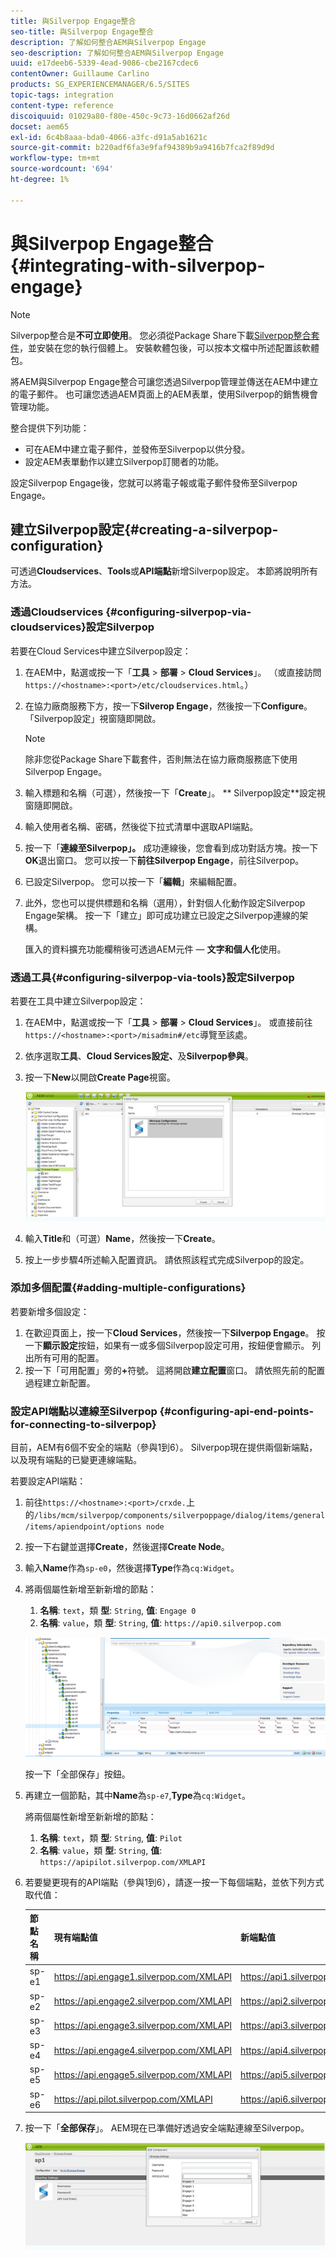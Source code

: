 ```yaml
---
title: 與Silverpop Engage整合
seo-title: 與Silverpop Engage整合
description: 了解如何整合AEM與Silverpop Engage
seo-description: 了解如何整合AEM與Silverpop Engage
uuid: e17deeb6-5339-4ead-9086-cbe2167cdec6
contentOwner: Guillaume Carlino
products: SG_EXPERIENCEMANAGER/6.5/SITES
topic-tags: integration
content-type: reference
discoiquuid: 01029a80-f80e-450c-9c73-16d0662af26d
docset: aem65
exl-id: 6c4b8aaa-bda0-4066-a3fc-d91a5ab1621c
source-git-commit: b220adf6fa3e9faf94389b9a9416b7fca2f89d9d
workflow-type: tm+mt
source-wordcount: '694'
ht-degree: 1%

---
```


# 與Silverpop Engage整合{#integrating-with-silverpop-engage}

>[!NOTE]
>
>Silverpop整合是&#x200B;**不可立即使用**。 您必須從Package Share下載[Silverpop整合套件](https://www.adobeaemcloud.com/content/marketplace/marketplaceProxy.html?packagePath=/content/companies/public/adobe/packages/aem620/product/cq-mcm-integrations-silverpop-content)，並安裝在您的執行個體上。 安裝軟體包後，可以按本文檔中所述配置該軟體包。

將AEM與Silverpop Engage整合可讓您透過Silverpop管理並傳送在AEM中建立的電子郵件。 也可讓您透過AEM頁面上的AEM表單，使用Silverpop的銷售機會管理功能。

整合提供下列功能：

* 可在AEM中建立電子郵件，並發佈至Silverpop以供分發。
* 設定AEM表單動作以建立Silverpop訂閱者的功能。

設定Silverpop Engage後，您就可以將電子報或電子郵件發佈至Silverpop Engage。

## 建立Silverpop設定{#creating-a-silverpop-configuration}

可透過&#x200B;**Cloudservices**、**Tools**&#x200B;或&#x200B;**API端點**&#x200B;新增Silverpop設定。 本節將說明所有方法。

### 透過Cloudservices {#configuring-silverpop-via-cloudservices}設定Silverpop

若要在Cloud Services中建立Silverpop設定：

1. 在AEM中，點選或按一下「**工具** > **部署** > **Cloud Services**」。 （或直接訪問`https://<hostname>:<port>/etc/cloudservices.html`。）
1. 在協力廠商服務下方，按一下&#x200B;**Silverop Engage**，然後按一下&#x200B;**Configure**。 「Silverpop設定」視窗隨即開啟。

   >[!NOTE]
   >
   >除非您從Package Share下載套件，否則無法在協力廠商服務底下使用Silverpop Engage。

1. 輸入標題和名稱（可選），然後按一下「**Create**」。 ** Silverpop設定**設定視窗隨即開啟。
1. 輸入使用者名稱、密碼，然後從下拉式清單中選取API端點。
1. 按一下「**連線至Silverpop」。** 成功連線後，您會看到成功對話方塊。按一下&#x200B;**OK**&#x200B;退出窗口。 您可以按一下&#x200B;**前往Silverpop Engage**，前往Silverpop。
1. 已設定Silverpop。 您可以按一下「**編輯**」來編輯配置。
1. 此外，您也可以提供標題和名稱（選用），針對個人化動作設定Silverpop Engage架構。 按一下「建立」即可成功建立已設定之Silverpop連線的架構。

   匯入的資料擴充功能欄稍後可透過AEM元件 — **文字和個人化**&#x200B;使用。

### 透過工具{#configuring-silverpop-via-tools}設定Silverpop

若要在工具中建立Silverpop設定：

1. 在AEM中，點選或按一下「**工具** > **部署** > **Cloud Services**」。 或直接前往`https://<hostname>:<port>/misadmin#/etc`導覽至該處。
1. 依序選取&#x200B;**工具**、**Cloud Services設定、**&#x200B;及&#x200B;**Silverpop參與**。
1. 按一下&#x200B;**New**&#x200B;以開啟&#x200B;**Create Page**&#x200B;視窗。

   ![chlimage_1-6](assets/chlimage_1-6.jpeg)

1. 輸入&#x200B;**Title**&#x200B;和（可選）**Name**，然後按一下&#x200B;**Create**。
1. 按上一步步驟4所述輸入配置資訊。 請依照該程式完成Silverpop的設定。

### 添加多個配置{#adding-multiple-configurations}

若要新增多個設定：

1. 在歡迎頁面上，按一下&#x200B;**Cloud Services**，然後按一下&#x200B;**Silverpop Engage**。 按一下&#x200B;**顯示設定**&#x200B;按鈕，如果有一或多個Silverpop設定可用，按鈕便會顯示。 列出所有可用的配置。
1. 按一下「可用配置」旁的&#x200B;**+**&#x200B;符號。 這將開啟&#x200B;**建立配置**&#x200B;窗口。 請依照先前的配置過程建立新配置。

### 設定API端點以連線至Silverpop {#configuring-api-end-points-for-connecting-to-silverpop}

目前，AEM有6個不安全的端點（參與1到6）。 Silverpop現在提供兩個新端點，以及現有端點的已變更連線端點。

若要設定API端點：

1. 前往`https://<hostname>:<port>/crxde.`上的`/libs/mcm/silverpop/components/silverpoppage/dialog/items/general/items/apiendpoint/options node`
1. 按一下右鍵並選擇&#x200B;**Create**，然後選擇&#x200B;**Create Node**。
1. 輸入&#x200B;**Name**&#x200B;作為`sp-e0`，然後選擇&#x200B;**Type**&#x200B;作為`cq:Widget`。
1. 將兩個屬性新增至新新增的節點：

   1. **名稱**: `text`，類 **型**: `String`, **值**:  `Engage 0`
   1. **名稱**: `value`，類 **型**: `String`, **值**:  `https://api0.silverpop.com`

   ![chlimage_1-42](assets/chlimage_1-42.png)

   按一下「全部保存」按鈕。

1. 再建立一個節點，其中&#x200B;**Name**&#x200B;為`sp-e7`,**Type**&#x200B;為`cq:Widget`。

   將兩個屬性新增至新新增的節點：

   1. **名稱**: `text`，類 **型**: `String`, **值**:  `Pilot`
   1. **名稱**: `value`，類 **型**: `String`, **值**:  `https://apipilot.silverpop.com/XMLAPI`

1. 若要變更現有的API端點（參與1到6），請逐一按一下每個端點，並依下列方式取代值：

   | **節點名稱** | **現有端點值** | **新端點值** |
   |---|---|---|
   | sp-e1 | https://api.engage1.silverpop.com/XMLAPI | https://api1.silverpop.com |
   | sp-e2 | https://api.engage2.silverpop.com/XMLAPI | https://api2.silverpop.com |
   | sp-e3 | https://api.engage3.silverpop.com/XMLAPI | https://api3.silverpop.com |
   | sp-e4 | https://api.engage4.silverpop.com/XMLAPI | https://api4.silverpop.com |
   | sp-e5 | https://api.engage5.silverpop.com/XMLAPI | https://api5.silverpop.com |
   | sp-e6 | https://api.pilot.silverpop.com/XMLAPI | https://api6.silverpop.com |

1. 按一下「**全部保存**」。 AEM現在已準備好透過安全端點連線至Silverpop。

   ![chlimage_1-7](assets/chlimage_1-7.jpeg)
